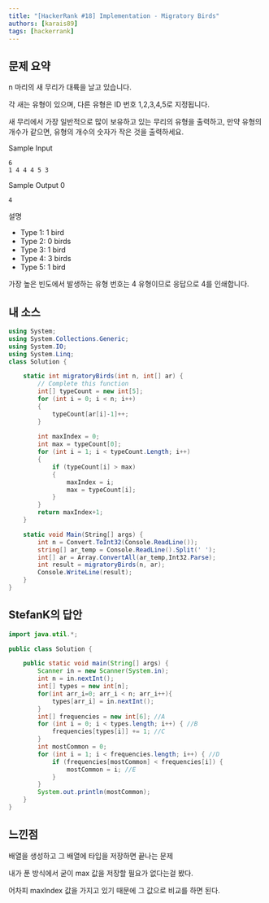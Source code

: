 ```yaml
---
title: "[HackerRank #18] Implementation - Migratory Birds"
authors: [karais89]
tags: [hackerrank]
---
```


## 문제 요약

n 마리의 새 무리가 대륙을 날고 있습니다.

각 새는 유형이 있으며, 다른 유형은 ID 번호 1,2,3,4,5로 지정됩니다.

새 무리에서 가장 일반적으로 많이 보유하고 있는 무리의 유형을 출력하고, 만약 유형의 개수가 같으면, 유형의 개수의 숫자가 작은 것을 출력하세요.


Sample Input
```
6
1 4 4 4 5 3
```

Sample Output 0
```
4
```

설명

- Type 1: 1 bird
- Type 2: 0 birds
- Type 3: 1 bird
- Type 4: 3 birds
- Type 5: 1 bird

가장 높은 빈도에서 발생하는 유형 번호는 4 유형이므로 응답으로 4를 인쇄합니다.

## 내 소스

```csharp
using System;
using System.Collections.Generic;
using System.IO;
using System.Linq;
class Solution {

    static int migratoryBirds(int n, int[] ar) {
        // Complete this function
        int[] typeCount = new int[5];        
        for (int i = 0; i < n; i++)
        {
            typeCount[ar[i]-1]++;
        }
        
        int maxIndex = 0;
        int max = typeCount[0];
        for (int i = 1; i < typeCount.Length; i++)
        {
            if (typeCount[i] > max)
            {
                maxIndex = i;
                max = typeCount[i];
            }
        }        
        return maxIndex+1;
    }

    static void Main(String[] args) {
        int n = Convert.ToInt32(Console.ReadLine());
        string[] ar_temp = Console.ReadLine().Split(' ');
        int[] ar = Array.ConvertAll(ar_temp,Int32.Parse);
        int result = migratoryBirds(n, ar);
        Console.WriteLine(result);
    }
}
```

## StefanK의 답안

```java
import java.util.*;

public class Solution {

    public static void main(String[] args) {
        Scanner in = new Scanner(System.in);
        int n = in.nextInt();
        int[] types = new int[n];
        for(int arr_i=0; arr_i < n; arr_i++){
            types[arr_i] = in.nextInt();
        }
        int[] frequencies = new int[6]; //A
        for (int i = 0; i < types.length; i++) { //B
            frequencies[types[i]] += 1; //C
        }
        int mostCommon = 0;
        for (int i = 1; i < frequencies.length; i++) { //D
            if (frequencies[mostCommon] < frequencies[i]) {
                mostCommon = i; //E
            }
        }
        System.out.println(mostCommon);
    }
}
```

## 느낀점

배열을 생성하고 그 배열에 타입을 저장하면 끝나는 문제

내가 푼 방식에서 굳이 max 값을 저장할 필요가 없다는걸 봤다.

어차피 maxIndex 값을 가지고 있기 때문에 그 값으로 비교를 하면 된다.